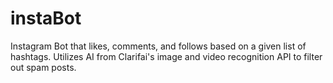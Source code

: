 # instaBot
Instagram Bot that likes, comments, and follows based on a given list of hashtags. Utilizes AI from Clarifai's image and video recognition API to filter out spam posts.
